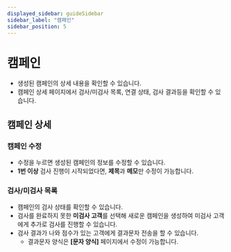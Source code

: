 ```yaml
---
displayed_sidebar: guideSidebar
sidebar_label: "캠페인"
sidebar_position: 5
---
```


# 캠페인

* 생성된 캠페인의 상세 내용을 확인할 수 있습니다.  
* 캠페인 상세 페이지에서 검사/미검사 목록, 연결 상태, 검사 결과등을 확인할 수 있습니다.  

## 캠페인 상세  

### 캠페인 수정
* 수정을 누르면 생성된 캠페인의 정보를 수정할 수 있습니다.
* **1번 이상** 검사 진행이 시작되었다면, **제목**과 **메모**만 수정이 가능합니다.

### 검사/미검사 목록  
* 캠페인의 검사 상태를 확인할 수 있습니다.
* 검사를 완료하지 못한 **미검사 고객**를 선택해 새로운 캠페인을 생성하여 미검사 고객에게 추가로 검사를 진행할 수 있습니다.
* 검사 결과가 나와 점수가 있는 고객에게 결과문자 전송을 할 수 있습니다.
  + 결과문자 양식은 **[문자 양식]** 페이지에서 수정이 가능합니다.   
